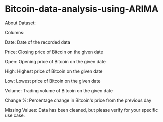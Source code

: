 # Bitcoin-data-analysis-using-ARIMA

About Dataset:

Columns:

Date: Date of the recorded data

Price: Closing price of Bitcoin on the given date

Open: Opening price of Bitcoin on the given date

High: Highest price of Bitcoin on the given date

Low: Lowest price of Bitcoin on the given date

Volume: Trading volume of Bitcoin on the given date

Change %: Percentage change in Bitcoin's price from the previous day

Missing Values: Data has been cleaned, but please verify for your specific use case.
